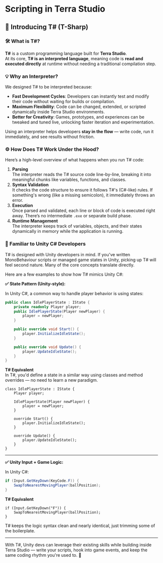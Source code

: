 # Scripting in Terra Studio

## 🚀 Introducing T# (T-Sharp)

### 🛠️ What is T#?

**T#** is a custom programming language built for **Terra Studio**.\
At its core, **T# is an interpreted language**, meaning code is **read and executed directly** at runtime without needing a traditional compilation step.

### 💡 Why an Interpreter?

We designed T# to be interpreted because:

* **Fast Development Cycles**: Developers can instantly test and modify their code without waiting for builds or compilation.
* **Maximum Flexibility**: Code can be changed, extended, or scripted dynamically inside Terra Studio environments.
* **Better for Creativity**: Games, prototypes, and experiences can be tweaked and tuned live, unlocking faster iteration and experimentation.

Using an interpreter helps developers **stay in the flow** — write code, run it immediately, and see results without friction.

### ⚙️ How Does T# Work Under the Hood?

Here’s a high-level overview of what happens when you run T# code:

1. **Parsing**\
   The interpreter reads the T# source code line-by-line, breaking it into meaningful chunks like variables, functions, and classes.
2. **Syntax Validation**\
   It checks the code structure to ensure it follows T#'s (C#-like) rules. If something's wrong (like a missing semicolon), it immediately throws an error.
3. **Execution**\
   Once parsed and validated, each line or block of code is executed right away. There’s no intermediate `.exe` or separate build phase.
4. **Runtime Management**\
   The interpreter keeps track of variables, objects, and their states dynamically in memory while the application is running.

### 🔁 Familiar to Unity C# Developers

T# is designed with Unity developers in mind. If you've written MonoBehaviour scripts or managed game states in Unity, picking up T# will feel second nature. Many of the core concepts translate directly.

Here are a few examples to show how T# mimics Unity C#:

**✅ State Pattern (Unity-style):**

In Unity C#, a common way to handle player behavior is using states:

```csharp
public class IdlePlayerState : IState {
    private readonly Player player;
    public IdlePlayerState(Player newPlayer) {
        player = newPlayer;
    }

    public override void Start() {
        player.InitializeIdleState();
    }

    public override void Update() {
        player.UpdateIdleState();
    }
}
```

**T# Equivalent**\
In T#, you'd define a state in a similar way using classes and method overrides — no need to learn a new paradigm.

```tsharp
class IdlePlayerState : IState {
    Player player;

    IdlePlayerState(Player newPlayer) {
        player = newPlayer;
    }

    override Start() {
        player.InitializeIdleState();
    }

    override Update() {
        player.UpdateIdleState();
    }
}
```

***

**✅ Unity Input + Game Logic:**

In Unity C#:

```csharp
if (Input.GetKeyDown(KeyCode.F)) {
    SwapToNearestMovingPlayer(ballPosition);
}
```

**T# Equivalent**

```tsharp
if (Input.GetKeyDown("F")) {
    SwapToNearestMovingPlayer(ballPosition);
}
```

T# keeps the logic syntax clean and nearly identical, just trimming some of the boilerplate.

***

With T#, Unity devs can leverage their existing skills while building inside Terra Studio — write your scripts, hook into game events, and keep the same coding rhythm you're used to. 🚀
